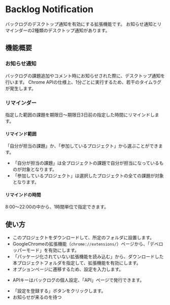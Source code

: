 # Backlog Notification

バックログのデスクトップ通知を有効にする拡張機能です。
お知らせ通知とリマインダーの2種類のデスクトップ通知があります。

## 機能概要
### お知らせ通知
バックログの課題追加やコメント時にお知らせされた際に、デスクトップ通知を行います。
Chrome APIの仕様上、1分ごとに実行するため、若干のタイムラグが発生します。

### リマインダー
指定した範囲の課題を期限日〜期限日3日前の指定した時間にリマインドします。

#### リマインド範囲
「自分が担当の課題」か、「参加しているプロジェクト」から選ぶことができます。

- 「自分が担当の課題」は全プロジェクトの課題で自分が担当になっているものが対象となります。
- 「参加しているプロジェクト」は選択したプロジェクトの全ての課題が対象となります。

#### リマインドの時間
8:00〜22:00の中から、1時間単位で指定できます。


## 使い方
+ このプロジェクトをダウンロードして、所定のフォルダに設置します。
+ GoogleChromeの拡張機能（`chrome://extensions/`）ページから、「デベロッパーモード」を有効にします。
+ 「パッケージ化されていない拡張機能を読み込む」から、ダウンロードした本プロジェクトフォルダを指定して、拡張機能を有効にします。
+ オプションページに遷移するため、設定を入力します。
 - APIキーはバックログの個人設定、「API」ページで発行できます。
+ 「設定を登録する」ボタンをクリックします。
+ お知らせが来るのを待つ
